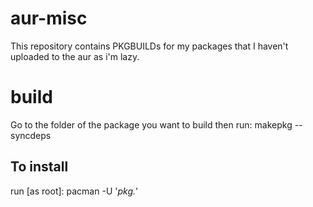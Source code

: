 # aur-misc

This repository contains PKGBUILDs for my packages that I haven't uploaded to the aur as i'm lazy.

# build
Go to the folder of the package you want to build
then run: makepkg --syncdeps

## To install
run [as root]: pacman -U '*pkg.*'
